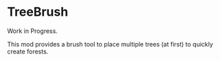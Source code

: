 # TreeBrush

Work in Progress.

This mod provides a brush tool to place multiple trees (at first) to quickly create forests.
